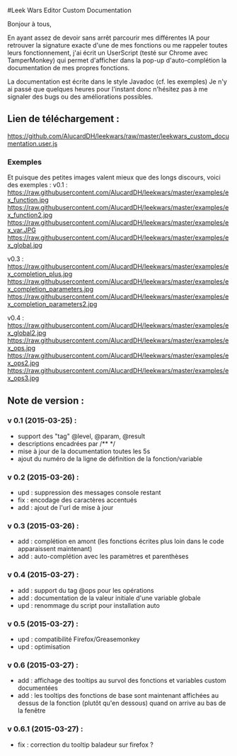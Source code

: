 #Leek Wars Editor Custom Documentation

Bonjour à tous,

En ayant assez de devoir sans arrêt parcourir mes différentes IA pour retrouver la signature exacte d'une de mes fonctions ou me rappeler toutes leurs fonctionnement, j'ai écrit un UserScript (testé sur Chrome avec TamperMonkey) qui permet d'afficher dans la pop-up d'auto-complétion la documentation de mes propres fonctions.

La documentation est écrite dans le style Javadoc (cf. les exemples)
Je n'y ai passé que quelques heures pour l'instant donc n'hésitez pas à me signaler des bugs ou des améliorations possibles.


## Lien de téléchargement :
https://github.com/AlucardDH/leekwars/raw/master/leekwars_custom_documentation.user.js

### Exemples
Et puisque des petites images valent mieux que des longs discours, voici des exemples :
v0.1 :
https://raw.githubusercontent.com/AlucardDH/leekwars/master/examples/ex_function.jpg
https://raw.githubusercontent.com/AlucardDH/leekwars/master/examples/ex_function2.jpg
https://raw.githubusercontent.com/AlucardDH/leekwars/master/examples/ex_var.JPG
https://raw.githubusercontent.com/AlucardDH/leekwars/master/examples/ex_global.jpg

v0.3 :
https://raw.githubusercontent.com/AlucardDH/leekwars/master/examples/ex_completion_plus.jpg
https://raw.githubusercontent.com/AlucardDH/leekwars/master/examples/ex_completion_parameters.jpg
https://raw.githubusercontent.com/AlucardDH/leekwars/master/examples/ex_completion_parameters2.jpg

v0.4 :
https://raw.githubusercontent.com/AlucardDH/leekwars/master/examples/ex_global2.jpg
https://raw.githubusercontent.com/AlucardDH/leekwars/master/examples/ex_ops.jpg
https://raw.githubusercontent.com/AlucardDH/leekwars/master/examples/ex_ops2.jpg
https://raw.githubusercontent.com/AlucardDH/leekwars/master/examples/ex_ops3.jpg

## Note de version :
### v 0.1 (2015-03-25) :
- support des "tag" @level, @param, @result
- descriptions encadrées par /** */
- mise à jour de la documentation toutes les 5s
- ajout du numéro de la ligne de définition de la fonction/variable

### v 0.2 (2015-03-26) : 
- upd : suppression des messages console restant
- fix : encodage des caractères accentués
- add : ajout de l'url de mise à jour

### v 0.3 (2015-03-26) : 
- add : complétion en amont (les fonctions écrites plus loin dans le code apparaissent maintenant)
- add : auto-complétion avec les paramètres et parenthèses

### v 0.4 (2015-03-27) : 
- add : support du tag @ops pour les opérations
- add : documentation de la valeur initiale d'une variable globale
- upd : renommage du script pour installation auto

### v 0.5 (2015-03-27) : 
- upd : compatibilité Firefox/Greasemonkey
- upd : optimisation

### v 0.6 (2015-03-27) : 
- add : affichage des tooltips au survol des fonctions et variables custom documentées
- add : les tooltips des fonctions de base sont maintenant affichées au dessus de la fonction (plutôt qu'en dessous) quand on arrive au bas de la fenêtre

### v 0.6.1 (2015-03-27) : 
- fix : correction du tooltip baladeur sur firefox ?

